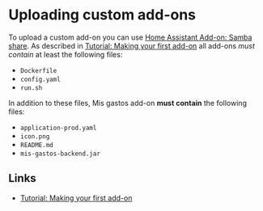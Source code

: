 # Uploading custom add-ons 

To upload a custom add-on you can use [Home Assistant Add-on: Samba share](https://github.com/home-assistant/addons/tree/master/samba). As described in [Tutorial: Making your first add-on](https://developers.home-assistant.io/docs/add-ons/tutorial) all add-ons *must contain* at least the following files:

- `Dockerfile`
- `config.yaml`
- `run.sh`

In addition to these files, Mis gastos add-on **must contain** the following files:

- `application-prod.yaml`
- `icon.png`
- `README.md`
- `mis-gastos-backend.jar`

## Links

- [Tutorial: Making your first add-on](https://developers.home-assistant.io/docs/add-ons/tutorial)